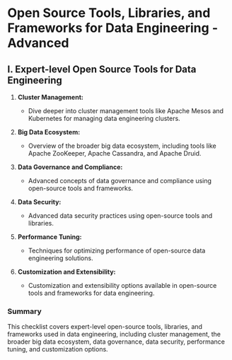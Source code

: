 # Open Source Tools, Libraries, and Frameworks for Data Engineering - Advanced

## I. Expert-level Open Source Tools for Data Engineering

1. **Cluster Management:** 
   - Dive deeper into cluster management tools like Apache Mesos and Kubernetes for managing data engineering clusters.

2. **Big Data Ecosystem:** 
   - Overview of the broader big data ecosystem, including tools like Apache ZooKeeper, Apache Cassandra, and Apache Druid.

3. **Data Governance and Compliance:** 
   - Advanced concepts of data governance and compliance using open-source tools and frameworks.

4. **Data Security:** 
   - Advanced data security practices using open-source tools and libraries.

5. **Performance Tuning:** 
   - Techniques for optimizing performance of open-source data engineering solutions.

6. **Customization and Extensibility:** 
   - Customization and extensibility options available in open-source tools and frameworks for data engineering.

### Summary

This checklist covers expert-level open-source tools, libraries, and frameworks used in data engineering, including cluster management, the broader big data ecosystem, data governance, data security, performance tuning, and customization options.
